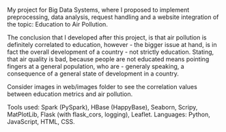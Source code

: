 My project for Big Data Systems, where I proposed to implement preprocessing, data analysis, request handling and a website integration of the topic: Education to Air Pollution.

The conclusion that I developed after this project, is that air pollution is definitely correlated to education, however - the bigger issue at hand, is in fact the overall development of a country - not strictly education. Stating, that air quality is bad, because people are not educated means pointing fingers at a general population, who are - generaly speaking, a consequence of a general state of development in a country.

Consider images in web/images folder to see the correlation values between education metrics and air pollution.

Tools used: Spark (PySpark), HBase (HappyBase), Seaborn, Scripy, MatPlotLib, Flask (with flask_cors, logging), Leaflet.
Languages: Python, JavaScript, HTML, CSS.
